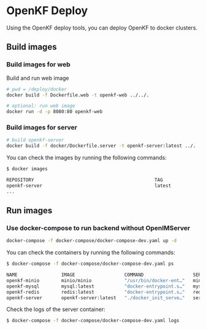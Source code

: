# OpenKF Deploy

Using the OpenKF deploy tools, you can deploy OpenKF to docker clusters.

## Build images

### Build images for web

Build and run web image

```bash
# pwd = /deploy/docker
docker build -f Dockerfile.web -t openkf-web ../../.

# optional: run web image
docker run -d -p 8080:80 openkf-web
```

### Build images for server

```bash
# build openkf-server
docker build -f docker/Dockerfile.server -t openkf-server:latest ../.
```

You can check the images by running the following commands:
```bash
$ docker images

REPOSITORY                                            TAG                 IMAGE ID       CREATED              SIZE
openkf-server                                         latest              f1676becc5ce   About a minute ago   60.5MB
...
```
## Run images

### Use docker-compose to run backend without OpenIMServer

```bash
docker-compose -f docker-compose/docker-compose-dev.yaml up -d
```

You can check the containers by running the following commands:
```bash
$ docker-compose -f docker-compose/docker-compose-dev.yaml ps

NAME                IMAGE                  COMMAND                  SERVICE             CREATED             STATUS                         PORTS
openkf-minio        minio/minio            "/usr/bin/docker-ent…"   minio               8 minutes ago       Up 27 seconds                  0.0.0.0:9100->9000/tcp, :::9100->9000/tcp, 0.0.0.0:9190->9090/tcp, :::9190->9090/tcp
openkf-mysql        mysql:latest           "docker-entrypoint.s…"   mysql               47 minutes ago      Restarting (1) 7 seconds ago   
openkf-redis        redis:latest           "docker-entrypoint.s…"   redis               47 minutes ago      Up 29 seconds                  0.0.0.0:6479->6379/tcp, :::6479->6379/tcp
openkf-server       openkf-server:latest   "./docker_init_serve…"   server              30 seconds ago      Up 5 seconds                   0.0.0.0:10010->10010/tcp, :::10010->10010/tcp                                                                             3.2s
```

Check the logs of the server container:
```bash
$ docker-compose -f docker-compose/docker-compose-dev.yaml logs
```
